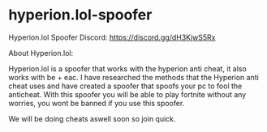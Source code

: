 # hyperion.lol-spoofer

Hyperion.lol Spoofer Discord: https://discord.gg/dH3KjwS5Rx

About Hyperion.lol:

Hyperion.lol is a spoofer that works with the hyperion anti cheat, it also works with be + eac. I have researched the methods that the Hyperion anti cheat uses and have created a spoofer that spoofs your pc to fool the anticheat. With this spoofer you will be able to play fortnite without any worries, you wont be banned if you use this spoofer.

We will be doing cheats aswell soon so join quick.
